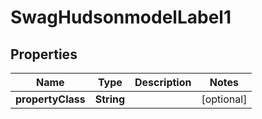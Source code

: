 
# SwagHudsonmodelLabel1

## Properties
Name | Type | Description | Notes
------------ | ------------- | ------------- | -------------
**propertyClass** | **String** |  |  [optional]



